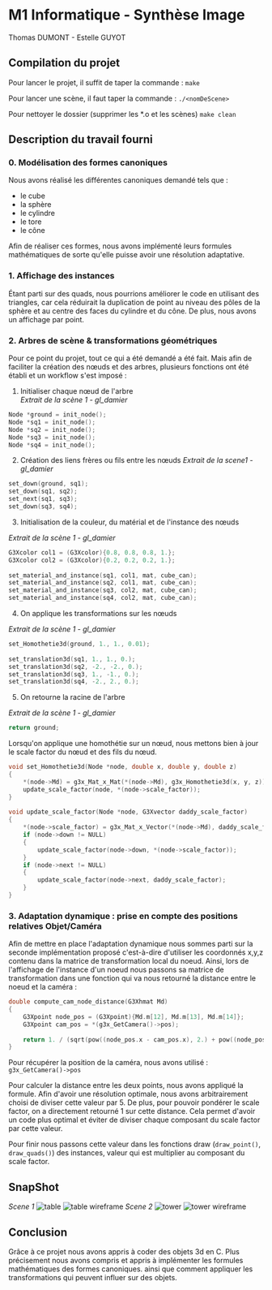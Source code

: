 # M1 Informatique - Synthèse Image
Thomas DUMONT - Estelle GUYOT
 
## Compilation du projet
 
Pour lancer le projet, il suffit de taper la commande : `make`
 
Pour lancer une scène, il faut taper la commande : `./<nomDeScene>`
 
Pour nettoyer le dossier (supprimer les *.o et les scènes) `make clean`
 
## Description du travail fourni
 
### 0. Modélisation des formes canoniques
 
Nous avons réalisé les différentes canoniques demandé tels que :
- le cube
- la sphère
- le cylindre
- le tore
- le cône
 
Afin de réaliser ces formes, nous avons implémenté leurs formules mathématiques de sorte qu'elle puisse avoir une résolution adaptative.
 
### 1. Affichage des instances
 
Étant parti sur des quads, nous pourrions améliorer le code en utilisant des triangles, car cela réduirait la duplication de point au niveau des pôles de la sphère et au centre des faces du cylindre et du cône. De plus, nous avons un affichage par point.
 
### 2. Arbres de scène & transformations géométriques
 
Pour ce point du projet, tout ce qui a été demandé a été fait. Mais afin de faciliter la création des nœuds et des arbres, plusieurs fonctions ont été établi et un workflow s'est imposé :
1. Initialiser chaque nœud de l'arbre \
*Extrait de la scène 1 - gl_damier*
```c
Node *ground = init_node();
Node *sq1 = init_node();
Node *sq2 = init_node();
Node *sq3 = init_node();
Node *sq4 = init_node();
```
2. Création des liens frères ou fils entre les nœuds
*Extrait de la scene1 - gl_damier*
```c
set_down(ground, sq1);
set_down(sq1, sq2);
set_next(sq1, sq3);
set_down(sq3, sq4);
```
3. Initialisation de la couleur, du matérial et de l'instance des nœuds
 
*Extrait de la scène 1 - gl_damier*
```c
G3Xcolor col1 = (G3Xcolor){0.8, 0.8, 0.8, 1.};
G3Xcolor col2 = (G3Xcolor){0.2, 0.2, 0.2, 1.};
 
set_material_and_instance(sq1, col1, mat, cube_can);
set_material_and_instance(sq2, col1, mat, cube_can);
set_material_and_instance(sq3, col2, mat, cube_can);
set_material_and_instance(sq4, col2, mat, cube_can);
```
 
4. On applique les transformations sur les nœuds
 
*Extrait de la scène 1 - gl_damier*
```c
set_Homothetie3d(ground, 1., 1., 0.01);
 
set_translation3d(sq1, 1., 1., 0.);
set_translation3d(sq2, -2., -2., 0.);
set_translation3d(sq3, 1., -1., 0.);
set_translation3d(sq4, -2., 2., 0.);
```
 
5. On retourne la racine de l'arbre
 
*Extrait de la scène 1 - gl_damier*
```c
return ground;
```
 
Lorsqu'on applique une homothétie sur un nœud, nous mettons bien à jour le scale factor du nœud et des fils du nœud.
 
```c
void set_Homothetie3d(Node *node, double x, double y, double z)
{
    *(node->Md) = g3x_Mat_x_Mat(*(node->Md), g3x_Homothetie3d(x, y, z));
    update_scale_factor(node, *(node->scale_factor));
}
 
void update_scale_factor(Node *node, G3Xvector daddy_scale_factor)
{
    *(node->scale_factor) = g3x_Mat_x_Vector(*(node->Md), daddy_scale_factor);
    if (node->down != NULL)
    {
        update_scale_factor(node->down, *(node->scale_factor));
    }
    if (node->next != NULL)
    {
        update_scale_factor(node->next, daddy_scale_factor);
    }
}
```
 
### 3. Adaptation dynamique : prise en compte des positions relatives Objet/Caméra
 
Afin de mettre en place l'adaptation dynamique nous sommes parti sur la seconde implémentation proposé c'est-à-dire d'utiliser les coordonnés x,y,z contenu dans la matrice de transformation local du noeud. Ainsi, lors de l'affichage de l'instance d'un noeud nous passons sa matrice de transformation dans une fonction qui va nous retourné la distance entre le noeud et la caméra :
 
```c
double compute_cam_node_distance(G3Xhmat Md)
{
    G3Xpoint node_pos = (G3Xpoint){Md.m[12], Md.m[13], Md.m[14]};
    G3Xpoint cam_pos = *(g3x_GetCamera()->pos);
 
    return 1. / (sqrt(pow((node_pos.x - cam_pos.x), 2.) + pow((node_pos.y - cam_pos.y), 2.) + pow((node_pos.z - cam_pos.z), 2.)) / 5.);
}
```
 
Pour récupérer la position de la caméra, nous avons utilisé : `g3x_GetCamera()->pos`
 
Pour calculer la distance entre les deux points, nous avons appliqué la formule. Afin d'avoir une résolution optimale, nous avons arbitrairement choisi de diviser cette valeur par 5. De plus, pour pouvoir pondérer le scale factor, on a directement retourné 1 sur cette distance. Cela permet d'avoir un code plus optimal et éviter de diviser chaque composant du scale factor par cette valeur. 

Pour finir nous passons cette valeur dans les fonctions draw (`draw_point()`, `draw_quads()`) des instances, valeur qui est multiplier au composant du scale factor. 

## SnapShot

*Scene 1*
![table](./snapshot/Tables.png)
![table wireframe](./snapshot/table_wire.png)
*Scene 2*
![tower](./snapshot/tower.png)
![tower wireframe](./snapshot/tower_wire.png)

## Conclusion

Grâce à ce projet nous avons appris à coder des objets 3d en C. Plus précisement nous avons compris et appris à implémenter les formules mathématiques des formes canoniques. ainsi que comment appliquer les transformations qui peuvent influer sur des objets. 

